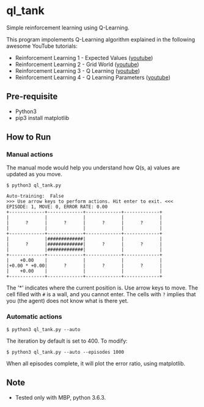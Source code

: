 # ql_tank
Simple reinforcement learning using Q-Learning.

This program impolements Q-Learning algorithm explained in the following awesome YouTube tutorials:
* Reinforcement Learning 1 - Expected Values ([youtube](https://www.youtube.com/watch?v=3T5eCou2erg))
* Reinforcement Learning 2 - Grid World ([youtube](https://www.youtube.com/watch?v=bHeeaXgqVig))
* Reinforcement Learning 3 - Q Learning ([youtube](https://www.youtube.com/watch?v=1XRahNzA5bE))
* Reinforcement Learning 4 - Q Learning Parameters ([youtube](https://www.youtube.com/watch?v=XrxgdpduWOU))

## Pre-requisite
* Python3
* pip3 install matplotlib

## How to Run

### Manual actions
The manual mode would help you understand how Q(s, a) values are updated as you move.

```shell
$ python3 ql_tank.py

Auto-training:  False
>>> Use arrow keys to perform actions. Hit enter to exit. <<<
EPISODE: 1, MOVE: 0, ERROR RATE: 0.00
+-------------+-------------+-------------+-------------+
|             |             |             |             |
|      ?      |      ?      |      ?      |      ?      |
|             |             |             |             |
+-------------+-------------+-------------+-------------+
|             |#############|             |             |
|      ?      |#############|      ?      |      ?      |
|             |#############|             |             |
+-------------+-------------+-------------+-------------+
|    +0.00    |             |             |             |
|+0.00 * +0.00|      ?      |      ?      |      ?      |
|    +0.00    |             |             |             |
+-------------+-------------+-------------+-------------+
```

The '*' indicates where the current position is. Use arrow keys to move. The cell filled with `#` is
a wall, and you cannot enter. The cells with `?` implies that you (the agent) does not know what is
there yet.


### Automatic actions

```shell
$ python3 ql_tank.py --auto
```

The iteration by default is set to 400. To modify:

```shell
$ python3 ql_tank.py --auto --episodes 1000
```

When all episodes complete, it will plot the error ratio, using matplotlib.


## Note
* Tested only with MBP, python 3.6.3.
